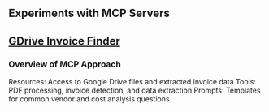 ## Experiments with MCP Servers

## [GDrive Invoice Finder](google-drive-invoice-analyzer)

### Overview of MCP Approach
Resources: Access to Google Drive files and extracted invoice data
Tools: PDF processing, invoice detection, and data extraction
Prompts: Templates for common vendor and cost analysis questions

